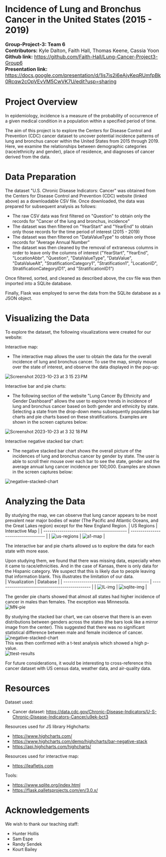 # Incidence of Lung and Bronchus Cancer in the United States (2015 - 2019)
<font size="3">**Group-Project-3: Team 6**  
**Contributors:** Kyle Dalton, Faith Hall, Thomas Keene, Cassia Yoon  
**Github link:** https://github.com/Faith-Hall/Lung-Cancer-Project3-Group6  
**Presentation link:** https://docs.google.com/presentation/d/1is7is2i6eAjvKeqRUmfpBk0Rcqw2cOpVEvVM5CwVK7U/edit?usp=sharing  
</font>  

# Project Overview  
In epidemiology, incidence is a measure of the probability of occurrence of a given medical condition in a population within a specified period of time.

The aim of this project is to explore the Centers for Disease Control and Prevention (CDC) cancer dataset to uncover potential incidence patterns of lung and bronchus cancer within the United States from 2015 through 2019. Here, we examine the relationships between demographic categories (race/ethnicity and gender), place of residence, and diagnoses of cancer derived from the data.

# Data Preparation
The dataset "U.S. Chronic Disease Indicators: Cancer" was obtained from the Centers for Disease Control and Prevention (CDC) website (linked above) as a downloadable CSV file. Once downloaded, the data was prepared for subsequent analysis as follows:
- The raw CSV data was first filtered on "Question" to obtain only the records for "Cancer of the lung and bronchus, incidence"
- The dataset was then filtered on "YearStart" and "YearEnd" to obtain only those records for the time period of interest (2015 - 2019)
- The dataset was then filtered on "DataValueType" to obtain only those records for "Average Annual Number"
- The dataset was then cleaned by the removal of extraneous columns in order to leave only the columns of interest ("YearStart", "YearEnd", "LocationAbbr", "Question", "DataValueType", "DataValue", "DataValueAlt", "StratificationCategory1", "Stratification1", "LocationID", StratificationCategoryID1", and "StratificationID1")

Once filtered, sorted, and cleaned as described above, the csv file was then imported into a SQLite database.

Finally, Flask was employed to serve the data from the SQLite database as a JSON object.

# Visualizing the Data
To explore the dataset, the following visualizations were created for our website:

Interactive map:
- The interactive map allows the user to obtain the data for the overall incidence of lung and bronchus cancer. To use the map, simply mouse over the state of interest, and observe the data displayed in the pop-up:

![Screenshot 2023-10-23 at 3 15 23 PM](https://github.com/Faith-Hall/Lung-Cancer-Project3-Group6/assets/137319054/c31fac0c-3e51-4053-9d3c-951bbb1fbb9a)

Interactive bar and pie charts:
- The following section of the website "Lung Cancer By Ethnicity and Gender Dashboard" allows the user to explore trends in incidence of lung and bronchus cancer based on both gender and ethnicity by state. Selecting a state from the drop-down menu subsequently populates bar charts and pie charts based on these stratifications. Examples are shown in the screen captures below:

![Screenshot 2023-10-23 at 3 32 18 PM](https://github.com/Faith-Hall/Lung-Cancer-Project3-Group6/assets/137319054/3539a6aa-85d8-4ea6-833b-181d68eef35c)

Interactive negative stacked bar chart:
- The negative stacked bar chart shows the overall picture of the incidences of lung and bronchus cancer by gender by state. The user is able to scroll their mouse over each bar to see the state, gender and the average annual lung cancer incidence per 100,000. Examples are shown in the screen captures below:

![negative-stacked-chart](/Readme_imgs/A_4_chart1.png)

# Analyzing the Data
By studying the map, we can observe that lung cancer appears to be most prevalent near major bodies of water (The Pacific and Atlantic Oceans, and the Great Lakes region) except for the New England Region.
| US Regions                                 | Interactive Map                     |
| ------------------------------------------ | ----------------------------------- |
| ![us-regions](/Readme_imgs/regions-us.png) | ![a1-map](/Readme_imgs/A_1_map.png) |

The interactive bar and pie charts allowed us to explore the data for each state with more ease.  

Upon studying them, we found that there was missing data, especially when it came to race/ethnicities. And in the case of Kansas, there is only data for the Hispanic category. We suspect that this is likely due to people leaving that information blank. This illustrates the limitation of our data.  
| Visualization                               | Database                                        |
| ------------------------------------------- | ----------------------------------------------- |
| ![IL-img](/Readme_imgs/IL_missing_bars.png) | ![sqlite-img](/Readme_imgs/IL_missing_data.png) |  

The gender pie charts showed that almost all states had higher incidence of cancer in males than females. The exception was Minnesota.  
![MN-pie](/Readme_imgs/pie-trend.png)  

By studying the stacked bar chart, we can observe that there is an even distributions between genders across the states (the bars look like a mirror image from the center). This suggested that there was no significant statistical difference between male and female incidence of cancer.  
![negative-stacked-chart](/Readme_imgs/A_4_chart1_smaller.png)  
This was then confirmed with a t-test analysis which showed a high p-value.  
![ttest-results](/Readme_imgs/ttest_results.png)  

For future considerations, it would be interesting to cross-reference this cancer dataset with US census data, weather data, and air-quality data.

# Resources  
Dataset used:  
- Cancer dataset: https://data.cdc.gov/Chronic-Disease-Indicators/U-S-Chronic-Disease-Indicators-Cancer/u9ek-bct3  

Resources used for JS library Highcharts:
- https://www.highcharts.com/
- https://www.highcharts.com/demo/highcharts/bar-negative-stack
- https://api.highcharts.com/highcharts/

Resources used for interactive map:
- https://leafletjs.com
  
Tools:
- https://www.sqlite.org/index.html
- https://flask.palletsprojects.com/en/3.0.x/

# Acknowledgements
We wish to thank our teaching staff:
- Hunter Hollis
- Sam Espe
- Randy Sendek
- Kourt Bailey

